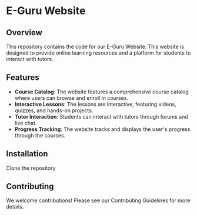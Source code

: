 # E-Guru Website

## Overview

This repository contains the code for our E-Guru Website. This website is designed to provide online learning resources and a platform for students to interact with tutors.

## Features

- **Course Catalog**: The website features a comprehensive course catalog where users can browse and enroll in courses.
- **Interactive Lessons**: The lessons are interactive, featuring videos, quizzes, and hands-on projects.
- **Tutor Interaction**: Students can interact with tutors through forums and live chat.
- **Progress Tracking**: The website tracks and displays the user's progress through the courses.

## Installation

 Clone the repository


## Contributing

We welcome contributions! Please see our Contributing Guidelines for more details.


